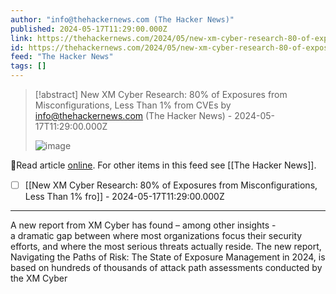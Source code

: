 ```yaml
---
author: "info@thehackernews.com (The Hacker News)"
published: 2024-05-17T11:29:00.000Z
link: https://thehackernews.com/2024/05/new-xm-cyber-research-80-of-exposures.html
id: https://thehackernews.com/2024/05/new-xm-cyber-research-80-of-exposures.html
feed: "The Hacker News"
tags: []
---
```

> [!abstract] New XM Cyber Research: 80% of Exposures from Misconfigurations, Less Than 1% from CVEs by info@thehackernews.com (The Hacker News) - 2024-05-17T11:29:00.000Z
>
> ![image](https://blogger.googleusercontent.com/img/b/R29vZ2xl/AVvXsEgyW5tQUIjpctocrlvWbnUcdnROq7YRBoKp5VQEfa97lFMq6oPX_VN0u_eDInWPMdG2cCEcZgH9L8c0MjYSQoGHpGE1pTPos0ihhtK1IuZIYz7X7go2EOMELR9ch2bTiYMY0ffMQ28jSrkM-xv7KmHgbUTyppDuM_xywMtAR6ZyT5UkT8eR3po0JIXTSeo/s1600/main.png)

🔗Read article [online](https://thehackernews.com/2024/05/new-xm-cyber-research-80-of-exposures.html). For other items in this feed see [[The Hacker News]].

- [ ] [[New XM Cyber Research꞉ 80% of Exposures from Misconfigurations, Less Than 1% fro]] - 2024-05-17T11:29:00.000Z
- - -
A new report from XM Cyber has found – among other insights - a dramatic gap between where most organizations focus their security efforts, and where the most serious threats actually reside. The new report, Navigating the Paths of Risk: The State of Exposure Management in 2024, is based on hundreds of thousands of attack path assessments conducted by the XM Cyber
